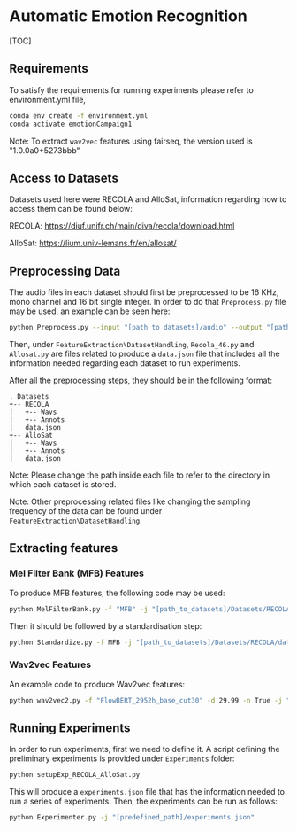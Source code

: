 # Automatic Emotion Recognition

[TOC]

## Requirements

To satisfy the requirements for running experiments please refer to environment.yml file,

```bash
conda env create -f environment.yml
conda activate emotionCampaign1
```

Note: To extract `wav2vec` features using fairseq, the version used is "1.0.0a0+5273bbb"



## Access to Datasets

Datasets used here were RECOLA and AlloSat, information regarding how to access them can be found below:

RECOLA: https://diuf.unifr.ch/main/diva/recola/download.html

AlloSat: https://lium.univ-lemans.fr/en/allosat/



## Preprocessing Data

The audio files in each dataset should first be preprocessed to be 16 KHz, mono channel and 16 bit single integer. In order to do that `Preprocess.py` file may be used, an example can be seen here:

```bash
python Preprocess.py --input "[path to datasets]/audio" --output "[path to datasets]/AlloSat/Wavs"
```

Then, under `FeatureExtraction\DatasetHandling`, `Recola_46.py` and `Allosat.py` are files related to produce a `data.json` file that includes all the information needed regarding each dataset to run experiments. 

After all the preprocessing steps, they should be in the following format:

```
. Datasets
+-- RECOLA
|	+-- Wavs
|	+-- Annots
|	data.json
+-- AlloSat
|	+-- Wavs
|	+-- Annots
|	data.json
```

Note: Please change the path inside each file to refer to the directory in which each dataset is stored.

Note: Other preprocessing related files like changing the sampling frequency of the data can be found under `FeatureExtraction\DatasetHandling`.



## Extracting features

### Mel Filter Bank (MFB) Features

To produce MFB features, the following code may be used:

```bash
python MelFilterBank.py -f "MFB" -j "[path_to_datasets]/Datasets/RECOLA/data.json"
```

Then it should be followed by a standardisation step:

```bash
python Standardize.py -f MFB -j "[path_to_datasets]/Datasets/RECOLA/data.json"
```

### Wav2vec Features

An example code to produce Wav2vec features:

```bash
python wav2vec2.py -f "FlowBERT_2952h_base_cut30" -d 29.99 -n True -j "[path_to_datasets]/Datasets/RECOLA/data.json" -m "[path_to_wav2vec_models]/Models/FlowBERT_2952h_base.pt"
```



## Running Experiments

In order to run experiments, first we need to define it. A script defining the preliminary experiments is provided under `Experiments` folder:

```bash
python setupExp_RECOLA_AlloSat.py
```

This will produce a `experiments.json` file that has the information needed to run a series of experiments. Then, the experiments can be run as follows: 

```bash
python Experimenter.py -j "[predefined_path]/experiments.json"
```

